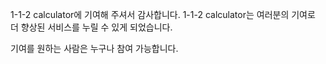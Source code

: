 1-1-2 calculator에 기여해 주셔서 감사합니다.
1-1-2 calculator는 여러분의 기여로 더 향상된 서비스를 누릴 수 있게 되었습니다.

기여를 원하는 사람은 누구나 참여 가능합니다.


